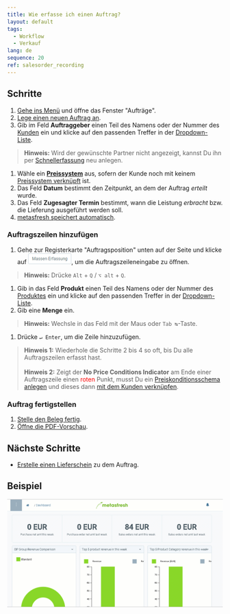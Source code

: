 ```yaml
---
title: Wie erfasse ich einen Auftrag?
layout: default
tags:
  - Workflow
  - Verkauf
lang: de
sequence: 20
ref: salesorder_recording
---
```


## Schritte
1. [Gehe ins Menü](Menu) und öffne das Fenster "Aufträge".
1. [Lege einen neuen Auftrag an](Neuer_Datensatz_Fenster_Webui).
1. Gib im Feld **Auftraggeber** einen Teil des Namens oder der Nummer des [Kunden](Neuer_Geschaeftspartner_Kunde) ein und klicke auf den passenden Treffer in der [Dropdown-Liste](Liste_Keyboard_Shortcuts).
 >**Hinweis:** Wird der gewünschte Partner nicht angezeigt, kannst Du ihn per [Schnellerfassung](Neuer_Geschaeftspartner_Schnellerfassung) neu anlegen.

1. Wähle ein [**Preissystem**](Preissystem_anlegen) aus, sofern der Kunde noch mit keinem [Preissystem verknüpft](Zuweisung_Preise_Partner) ist.
1. Das Feld **Datum** bestimmt den Zeitpunkt, an dem der Auftrag *erteilt* wurde.
1. Das Feld **Zugesagter Termin** bestimmt, wann die Leistung *erbracht* bzw. die Lieferung ausgeführt werden soll.
1. [metasfresh speichert automatisch](Speicheranzeige).

### Auftragszeilen hinzufügen
1. Gehe zur Registerkarte "Auftragsposition" unten auf der Seite und klicke auf ![](assets/Massen_Erfassung_Button.png), um die Auftragszeileneingabe zu öffnen.
 >**Hinweis:** Drücke `Alt` + `Q` / `⌥ alt` + `Q`.

1. Gib in das Feld **Produkt** einen Teil des Namens oder der Nummer des [Produktes](NeuesProdukt) ein und klicke auf den passenden Treffer in der [Dropdown-Liste](Liste_Keyboard_Shortcuts).
1. Gib eine **Menge** ein.
 >**Hinweis:** Wechsle in das Feld mit der Maus oder `Tab ↹`-Taste.

1. Drücke `↵ Enter`, um die Zeile hinzuzufügen.
 >**Hinweis 1:** Wiederhole die Schritte 2 bis 4 so oft, bis Du alle Auftragszeilen erfasst hast.<br><br>
 >**Hinweis 2:** Zeigt der **No Price Conditions Indicator** am Ende einer Auftragszeile einen <span style="color:red">roten</span> Punkt, musst Du ein [Preiskonditionsschema anlegen](Preiskonditionen_in_metasfresh) und dieses dann [mit dem Kunden verknüpfen](Rabattschema_mit_GP_verknuepfen).

### Auftrag fertigstellen
1. [Stelle den Beleg fertig](BelegverarbeitungFertigstellen).
1. [Öffne die PDF-Vorschau](PDFVorschau).

## Nächste Schritte
- [Erstelle einen Lieferschein](Zu_Auftrag_Lieferschein_erstellen) zu dem Auftrag.

## Beispiel
![](assets/auftrag.gif)
